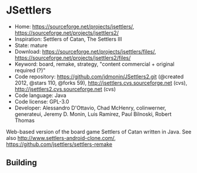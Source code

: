 # JSettlers

- Home: https://sourceforge.net/projects/jsettlers/, https://sourceforge.net/projects/jsettlers2/
- Inspiration: Settlers of Catan, The Settlers III
- State: mature
- Download: https://sourceforge.net/projects/jsettlers/files/, https://sourceforge.net/projects/jsettlers2/files/
- Keyword: board, remake, strategy, "content commercial + original required (?)"
- Code repository: https://github.com/jdmonin/JSettlers2.git (@created 2012, @stars 110, @forks 59), http://jsettlers.cvs.sourceforge.net (cvs), http://jsettlers2.cvs.sourceforge.net (cvs)
- Code language: Java
- Code license: GPL-3.0
- Developer: Alessandro D'Ottavio, Chad McHenry, colinwerner, generateui, Jeremy D. Monin, Luis Ramirez, Paul Bilnoski, Robert Thomas

Web-based version of the board game Settlers of Catan written in Java.
See also http://www.settlers-android-clone.com/, https://github.com/jsettlers/settlers-remake

## Building
